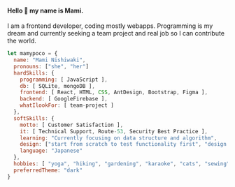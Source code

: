 #### Hello 👋 my name is Mami. 
I am a frontend developer, coding mostly webapps. Programming is my dream and currently seeking a team project and real job so I can contribute the world. 

```javascript
let mamypoco = {
  name: "Mami Nishiwaki", 
  pronouns: ["she", "her"]
  hardSkills: {
    programming: [ JavaScript ],
    db: [ SQLite, mongoDB ],
    frontend: [ React, HTML, CSS, AntDesign, Bootstrap, Figma ],
    backend: [ GoogleFirebase ],
    whatIlookFor: [ team-project ]
  },
  softSkills: {
    motto: [ Customer Satisfaction ],
    it: [ Technical Support, Route-53, Security Best Practice ],
    learning: "Currently focusing on data structure and algorithm",
    design: ["start from scratch to test functionality first", "design frontend first in Figma"],
    language: "Japanese"
  },
  hobbies: [ "yoga", "hiking", "gardening", "karaoke", "cats", "sewing" ],
  preferredTheme: "dark"
} 


